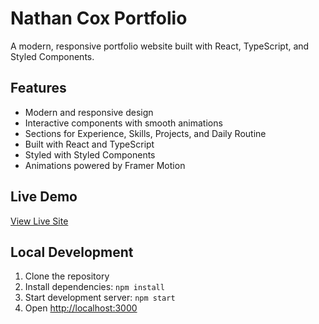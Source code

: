 # Nathan Cox Portfolio

A modern, responsive portfolio website built with React, TypeScript, and Styled Components.

## Features
- Modern and responsive design
- Interactive components with smooth animations
- Sections for Experience, Skills, Projects, and Daily Routine
- Built with React and TypeScript
- Styled with Styled Components
- Animations powered by Framer Motion

## Live Demo
[View Live Site](https://nathan-portfolio.vercel.app)

## Local Development
1. Clone the repository
2. Install dependencies: `npm install`
3. Start development server: `npm start`
4. Open [http://localhost:3000](http://localhost:3000)
